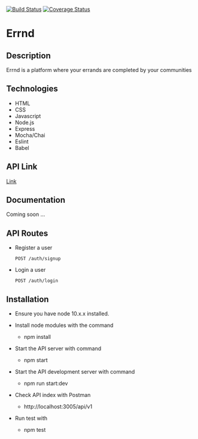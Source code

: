 [![Build Status](https://travis-ci.com/net-square-designs/Errnd.svg?branch=develop)](https://travis-ci.com/net-square-designs/Errnd)
[![Coverage Status](https://coveralls.io/repos/github/net-square-designs/Errnd/badge.svg?branch=develop)](https://coveralls.io/github/net-square-designs/Errnd?branch=develop)

# Errnd
## Description
Errnd is a platform where your errands are completed by your communities

## Technologies
  * HTML
  * CSS
  * Javascript
  * Node.js
  * Express
  * Mocha/Chai
  * Eslint
  * Babel

## API Link
[Link](https://errnd.herokuapp.com/api/v1)

## Documentation
Coming soon ...

## API Routes
* Register a user

    ``` 
    POST /auth/signup
    ```
* Login a user

    ``` 
    POST /auth/login 
    ```
## Installation
 * Ensure you have node 10.x.x installed.
 
 * Install node modules with the command
 
   * npm install
   
 * Start the API server with command
 
   * npm start

* Start the API development server with command
 
   * npm run start:dev
   
 * Check API index with Postman
 
   * http://localhost:3005/api/v1
   
 * Run test with
 
   * npm test

